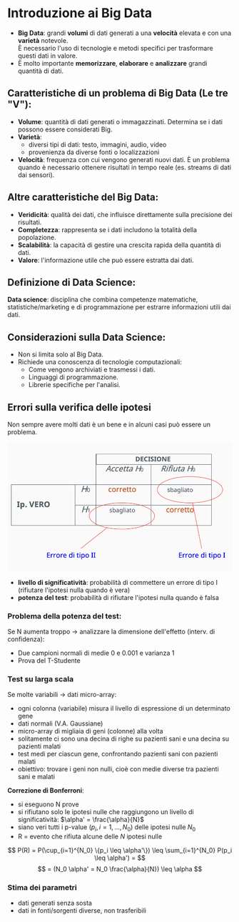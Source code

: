 # Introduzione ai Big Data
- **Big Data**: grandi **volumi** di dati generati a una **velocità** elevata e con una **varietà** notevole.  
È necessario l'uso di tecnologie e metodi specifici per trasformare questi dati in valore.
- È molto importante **memorizzare**, **elaborare** e **analizzare** grandi quantità di dati.

## Caratteristiche di un problema di Big Data (Le tre "V"):
- **Volume**: quantità di dati generati o immagazzinati. Determina se i dati possono essere considerati Big.
- **Varietà**:
    - diversi tipi di dati: testo, immagini, audio, video
    - provenienza da diverse fonti o localizzazioni
- **Velocità**: frequenza con cui vengono generati nuovi dati. È un problema quando è necessario ottenere risultati in tempo reale (es. streams di dati dai sensori).

## Altre caratteristiche del Big Data:
- **Veridicità**: qualità dei dati, che influisce direttamente sulla precisione dei risultati.
- **Completezza**: rappresenta se i dati includono la totalità della popolazione.
- **Scalabilità**: la capacità di gestire una crescita rapida della quantità di dati.
- **Valore**: l'informazione utile che può essere estratta dai dati.

## Definizione di Data Science:
**Data science**: disciplina che combina competenze matematiche, statistiche/marketing e di programmazione per estrarre informazioni utili dai dati.

## Considerazioni sulla Data Science:
- Non si limita solo al Big Data.
- Richiede una conoscenza di tecnologie computazionali:
    - Come vengono archiviati e trasmessi i dati.
    - Linguaggi di programmazione.
    - Librerie specifiche per l'analisi.

## Errori sulla verifica delle ipotesi
Non sempre avere molti dati è un bene e in alcuni casi può essere un problema.

![alt text](images/00_00.png)

- **livello di significatività**: probabilità di commettere un errore di tipo I (rifiutare l'ipotesi nulla quando è vera)
- **potenza del test**: probabilità di rifiutare l'ipotesi nulla quando è falsa

### Problema della potenza del test:
Se N aumenta troppo -> analizzare la dimensione dell'effetto (interv. di confidenza):
- Due campioni normali di medie 0 e 0.001 e varianza 1
- Prova del T-Studente

### Test su larga scala
Se molte variabili -> dati micro-array:
- ogni colonna (variabile) misura il livello di espressione di un determinato gene
- dati normali (V.A. Gaussiane)
- micro-array di migliaia di geni (colonne) alla volta
- solitamente ci sono una decina di righe su pazienti sani e una decina su pazienti malati
- test medi per ciascun gene, confrontando pazienti sani con pazienti malati
- obiettivo: trovare i geni non nulli, cioè con medie diverse tra pazienti sani e malati

**Correzione di Bonferroni**:
- si eseguono N prove
- si rifiutano solo le ipotesi nulle che raggiungono un livello di significatività: $\alpha' = \frac{\alpha}{N}$
- siano veri tutti i p-value ($p_i, i = 1, . . . , N_0$) delle ipotesi nulle $N_0$
- R = evento che rifiuta alcune delle $N$ ipotesi nulle

$$ P(R) = P(\cup_{i=1}^{N_0} \{p_i \leq \alpha'\}) \leq \sum_{i=1}^{N_0} P(p_i \leq \alpha') = $$
$$ = (N_0 \alpha' = N_0 \frac{\alpha}{N}) \leq \alpha $$

### Stima dei parametri
- dati generati senza sosta
- dati in fonti/sorgenti diverse, non trasferibili